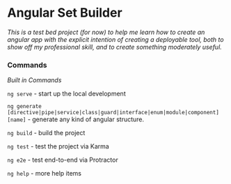 
# Angular Set Builder
_This is a test bed project (for now) to help me learn how to create an angular app with the explicit intention of creating a deployable tool, both to show off my professional skill, and to create something moderately useful._


### Commands
_Built in Commands_

`ng serve` - start up the local development

`ng generate [directive|pipe|service|class|guard|interface|enum|module|component] [name]` - generate any kind of angular structure.

`ng build` - build the project

`ng test` - test the project via Karma

`ng e2e` - test end-to-end via Protractor

`ng help` - more help items

